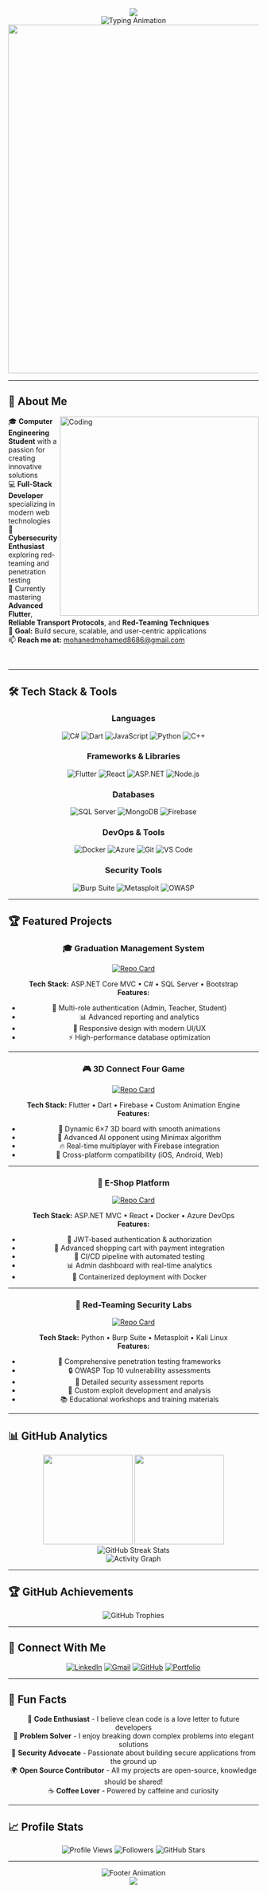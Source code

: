 <div align="center">
  <img src="https://capsule-render.vercel.app/api?type=waving&color=gradient&height=200&section=header&text=Muhanned%20Hasan&fontSize=80&fontAlignY=35&animation=twinkling&fontColor=white" />
</div>

<div align="center">
  <img src="https://readme-typing-svg.herokuapp.com/?font=Fira%20Code&size=30&center=true&vCenter=true&width=600&height=100&duration=4000&pause=1000&color=00D9FF&background=00000000&multiline=true&lines=Computer+Engineering+Student;Full-Stack+Developer;Cybersecurity+Enthusiast;Open+Source+Contributor" alt="Typing Animation" />
</div>

<div align="center">
  <img src="https://user-images.githubusercontent.com/74038190/212284100-561aa473-3905-4a80-b561-0d28506553ee.gif" width="700">
</div>

---

## 🚀 About Me

<img align="right" alt="Coding" width="400" src="https://user-images.githubusercontent.com/74038190/229223263-cf2e4b07-2615-4f87-9c38-e37600f8381a.gif">

🎓 **Computer Engineering Student** with a passion for creating innovative solutions  
💻 **Full-Stack Developer** specializing in modern web technologies  
🔐 **Cybersecurity Enthusiast** exploring red-teaming and penetration testing  
🌱 Currently mastering **Advanced Flutter**, **Reliable Transport Protocols**, and **Red‑Teaming Techniques**  
🎯 **Goal:** Build secure, scalable, and user-centric applications  
📫 **Reach me at:** mohanedmohamed8686@gmail.com  

<br clear="both">

---

## 🛠️ Tech Stack & Tools

<div align="center">

### Languages
![C#](https://img.shields.io/badge/C%23-239120?style=for-the-badge&logo=c-sharp&logoColor=white)
![Dart](https://img.shields.io/badge/Dart-0175C2?style=for-the-badge&logo=dart&logoColor=white)
![JavaScript](https://img.shields.io/badge/JavaScript-F7DF1E?style=for-the-badge&logo=javascript&logoColor=black)
![Python](https://img.shields.io/badge/Python-3776AB?style=for-the-badge&logo=python&logoColor=white)
![C++](https://img.shields.io/badge/C++-00599C?style=for-the-badge&logo=cplusplus&logoColor=white)

### Frameworks & Libraries
![Flutter](https://img.shields.io/badge/Flutter-02569B?style=for-the-badge&logo=flutter&logoColor=white)
![React](https://img.shields.io/badge/React-20232A?style=for-the-badge&logo=react&logoColor=61DAFB)
![ASP.NET](https://img.shields.io/badge/ASP.NET-5C2D91?style=for-the-badge&logo=.net&logoColor=white)
![Node.js](https://img.shields.io/badge/Node.js-43853D?style=for-the-badge&logo=node.js&logoColor=white)

### Databases
![SQL Server](https://img.shields.io/badge/Microsoft%20SQL%20Server-CC2927?style=for-the-badge&logo=microsoft%20sql%20server&logoColor=white)
![MongoDB](https://img.shields.io/badge/MongoDB-4EA94B?style=for-the-badge&logo=mongodb&logoColor=white)
![Firebase](https://img.shields.io/badge/Firebase-039BE5?style=for-the-badge&logo=Firebase&logoColor=white)

### DevOps & Tools
![Docker](https://img.shields.io/badge/Docker-2496ED?style=for-the-badge&logo=docker&logoColor=white)
![Azure](https://img.shields.io/badge/Microsoft_Azure-0089D0?style=for-the-badge&logo=microsoft-azure&logoColor=white)
![Git](https://img.shields.io/badge/Git-F05032?style=for-the-badge&logo=git&logoColor=white)
![VS Code](https://img.shields.io/badge/Visual_Studio_Code-0078D4?style=for-the-badge&logo=visual%20studio%20code&logoColor=white)

### Security Tools
![Burp Suite](https://img.shields.io/badge/Burp%20Suite-FF6633?style=for-the-badge&logo=burp-suite&logoColor=white)
![Metasploit](https://img.shields.io/badge/Metasploit-2596CD?style=for-the-badge&logo=metasploit&logoColor=white)
![OWASP](https://img.shields.io/badge/OWASP-000000?style=for-the-badge&logo=owasp&logoColor=white)

</div>

---

## 🏆 Featured Projects

<div align="center">
  
### 🎓 Graduation Management System
[![Repo Card](https://github-readme-stats.vercel.app/api/pin/?username=MOHANED8&repo=graduation-management-system&theme=tokyonight&hide_border=true)](https://github.com/MOHANED8/graduation-management-system)

**Tech Stack:** ASP.NET Core MVC • C# • SQL Server • Bootstrap  
**Features:** 
- 🔐 Multi-role authentication (Admin, Teacher, Student)
- 📊 Advanced reporting and analytics
- 📱 Responsive design with modern UI/UX
- ⚡ High-performance database optimization

---

### 🎮 3D Connect Four Game  
[![Repo Card](https://github-readme-stats.vercel.app/api/pin/?username=MOHANED8&repo=3d-connect-four&theme=tokyonight&hide_border=true)](https://github.com/MOHANED8/3d-connect-four)

**Tech Stack:** Flutter • Dart • Firebase • Custom Animation Engine  
**Features:**
- 🎨 Dynamic 6×7 3D board with smooth animations  
- 🤖 Advanced AI opponent using Minimax algorithm  
- 🔥 Real-time multiplayer with Firebase integration  
- 📱 Cross-platform compatibility (iOS, Android, Web)

---

### 🛒 E-Shop Platform
[![Repo Card](https://github-readme-stats.vercel.app/api/pin/?username=MOHANED8&repo=eshop-platform&theme=tokyonight&hide_border=true)](https://github.com/MOHANED8/eshop-platform)

**Tech Stack:** ASP.NET MVC • React • Docker • Azure DevOps  
**Features:**
- 🔐 JWT-based authentication & authorization
- 🛒 Advanced shopping cart with payment integration
- 🚀 CI/CD pipeline with automated testing
- 📊 Admin dashboard with real-time analytics
- 🐳 Containerized deployment with Docker

---

### 🔴 Red-Teaming Security Labs
[![Repo Card](https://github-readme-stats.vercel.app/api/pin/?username=MOHANED8&repo=red-team-labs&theme=tokyonight&hide_border=true)](https://github.com/MOHANED8/red-team-labs)

**Tech Stack:** Python • Burp Suite • Metasploit • Kali Linux  
**Features:**
- 🐞 Comprehensive penetration testing frameworks
- 🔒 OWASP Top 10 vulnerability assessments
- 📝 Detailed security assessment reports
- 🎯 Custom exploit development and analysis
- 📚 Educational workshops and training materials

</div>

---

## 📊 GitHub Analytics

<div align="center">
  <img height="180em" src="https://github-readme-stats.vercel.app/api?username=MOHANED8&show_icons=true&count_private=true&theme=tokyonight&hide_border=true&bg_color=0D1117&title_color=00D9FF&icon_color=00D9FF&text_color=C9D1D9"/>
  <img height="180em" src="https://github-readme-stats.vercel.app/api/top-langs/?username=MOHANED8&layout=compact&theme=tokyonight&hide_border=true&bg_color=0D1117&title_color=00D9FF&text_color=C9D1D9"/>
</div>

<div align="center">
  <img src="https://github-readme-streak-stats.herokuapp.com/?user=MOHANED8&theme=tokyonight&hide_border=true&background=0D1117&stroke=00D9FF&ring=00D9FF&fire=00D9FF&currStreakLabel=00D9FF" alt="GitHub Streak Stats" />
</div>

<div align="center">
  <img src="https://github-readme-activity-graph.vercel.app/graph?username=MOHANED8&theme=tokyo-night&hide_border=true&bg_color=0D1117&color=00D9FF&line=00D9FF&point=FFFFFF" alt="Activity Graph" />
</div>

---

## 🏆 GitHub Achievements

<div align="center">
  <img src="https://github-profile-trophy.vercel.app/?username=MOHANED8&theme=tokyonight&no-frame=true&column=4&margin-w=15&margin-h=15" alt="GitHub Trophies" />
</div>

---

## 🤝 Connect With Me

<div align="center">
  
[![LinkedIn](https://img.shields.io/badge/LinkedIn-0077B5?style=for-the-badge&logo=linkedin&logoColor=white)](https://www.linkedin.com/in/muhanned-hasan-246b25235/)
[![Gmail](https://img.shields.io/badge/Gmail-D14836?style=for-the-badge&logo=gmail&logoColor=white)](mailto:mohanedmohamed8686@gmail.com)
[![GitHub](https://img.shields.io/badge/GitHub-100000?style=for-the-badge&logo=github&logoColor=white)](https://github.com/MOHANED8)
[![Portfolio](https://img.shields.io/badge/Portfolio-FF5722?style=for-the-badge&logo=todoist&logoColor=white)](#)

</div>

---

## 💫 Fun Facts

<div align="center">
  
🌟 **Code Enthusiast** - I believe clean code is a love letter to future developers  
🎯 **Problem Solver** - I enjoy breaking down complex problems into elegant solutions  
🔐 **Security Advocate** - Passionate about building secure applications from the ground up  
🌍 **Open Source Contributor** - All my projects are open-source, knowledge should be shared!  
☕ **Coffee Lover** - Powered by caffeine and curiosity  

</div>

---

## 📈 Profile Stats

<div align="center">
  
![Profile Views](https://komarev.com/ghpvc/?username=MOHANED8&style=for-the-badge&color=00D9FF)
![Followers](https://img.shields.io/github/followers/MOHANED8?label=Followers&style=for-the-badge&color=00D9FF)
![GitHub Stars](https://img.shields.io/github/stars/MOHANED8?style=for-the-badge&color=00D9FF)

</div>

---

<div align="center">
  <img src="https://readme-typing-svg.herokuapp.com/?font=Fira%20Code&size=25&center=true&vCenter=true&width=600&height=70&duration=4000&pause=1000&color=00D9FF&lines=Thanks+for+visiting!+⭐;Let's+build+something+amazing+together!+🚀;Feel+free+to+reach+out+on+LinkedIn!+💼" alt="Footer Animation" />
</div>

<div align="center">
  <img src="https://capsule-render.vercel.app/api?type=waving&color=gradient&height=100&section=footer" />
</div>
